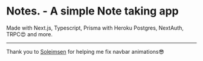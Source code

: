 # Notes. - A simple Note taking app

Made with Next.js, Typescript, Prisma with Heroku Postgres, NextAuth, TRPC😍 and more.

---


Thank you to [Soleimsen](https://github.com/Soleimsen) for helping me fix navbar animations😎

